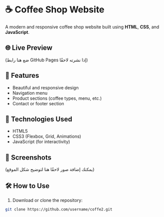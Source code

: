 # ☕ Coffee Shop Website

A modern and responsive coffee shop website built using **HTML**, **CSS**, and **JavaScript**.

## 🌐 Live Preview

(ضع هنا رابط GitHub Pages إذا نشرته لاحقًا)

## 📂 Features

- Beautiful and responsive design
- Navigation menu
- Product sections (coffee types, menu, etc.)
- Contact or footer section

## 🚀 Technologies Used

- HTML5
- CSS3 (Flexbox, Grid, Animations)
- JavaScript (for interactivity)

## 📸 Screenshots

(يمكنك إضافة صور لاحقًا هنا لتوضيح شكل الموقع)

## 🛠️ How to Use

1. Download or clone the repository:

```bash
git clone https://github.com/username/coffe2.git
